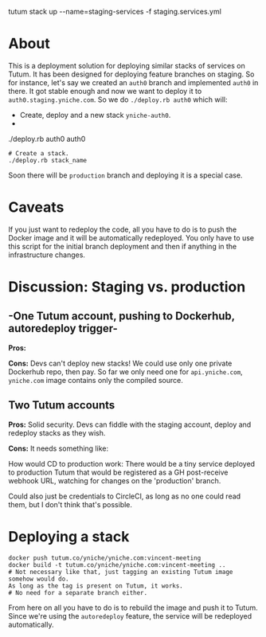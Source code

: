 tutum stack up --name=staging-services -f staging.services.yml

# About

This is a deployment solution for deploying similar stacks of services on Tutum.
It has been designed for deploying feature branches on staging. So for instance,
let's say we created an `auth0` branch and implemented `auth0` in there. It got
stable enough and now we want to deploy it to `auth0.staging.yniche.com`. So we
do `./deploy.rb auth0` which will:

- Create, deploy and a new stack `yniche-auth0`.
-

./deploy.rb auth0 auth0

```
# Create a stack.
./deploy.rb stack_name
```

Soon there will be `production` branch and deploying it is a special case.

# Caveats

If you just want to redeploy the code, all you have to do is to push the Docker
image and it will be automatically redeployed. You only have to use this script
for the initial branch deployment and then if anything in the infrastructure
changes.

# Discussion: Staging vs. production

## -One Tutum account, pushing to Dockerhub, autoredeploy trigger-

**Pros:**

**Cons:** Devs can't deploy new stacks! We could use only one private Dockerhub
repo, then pay. So far we only need one for `api.yniche.com`, `yniche.com` image
contains only the compiled source.

## Two Tutum accounts

**Pros:** Solid security. Devs can fiddle with the staging account, deploy and
redeploy stacks as they wish.

**Cons:** It needs something like:

How would CD to production work:
There would be a tiny service deployed to production Tutum that would be registered
as a GH post-receive webhook URL, watching for changes on the 'production' branch.

Could also just be credentials to CircleCI, as long as no one could read them,
but I don't think that's possible.

# Deploying a stack

```
docker push tutum.co/yniche/yniche.com:vincent-meeting
docker build -t tutum.co/yniche/yniche.com:vincent-meeting ..
# Not necessary like that, just tagging an existing Tutum image somehow would do.
As long as the tag is present on Tutum, it works.
# No need for a separate branch either.
```

From here on all you have to do is to rebuild the image and push it to Tutum.
Since we're using the `autoredeploy` feature, the service will be redeployed
automatically.
